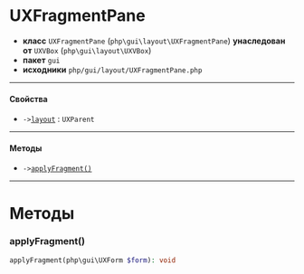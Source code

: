 # UXFragmentPane

- **класс** `UXFragmentPane` (`php\gui\layout\UXFragmentPane`) **унаследован от** `UXVBox` (`php\gui\layout\UXVBox`)
- **пакет** `gui`
- **исходники** `php/gui/layout/UXFragmentPane.php`

---

#### Свойства

- `->`[`layout`](#prop-layout) : `UXParent`

---

#### Методы

- `->`[`applyFragment()`](#method-applyfragment)

---
# Методы

<a name="method-applyfragment"></a>

### applyFragment()
```php
applyFragment(php\gui\UXForm $form): void
```